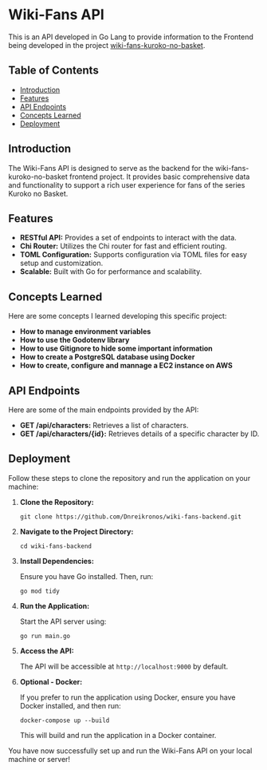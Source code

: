<h1>Wiki-Fans API</h1>

<p>This is an API developed in Go Lang to provide information to the Frontend being developed in the project <a href="https://github.com/Dnreikronos/wiki-fans-kuroko-no-basket">wiki-fans-kuroko-no-basket</a>.</p>

<h2>Table of Contents</h2>
<ul>
    <li><a href="#introduction">Introduction</a></li>
    <li><a href="#features">Features</a></li>
    <li><a href="#api-endpoints">API Endpoints</a></li>
    <li><a href="#concepts-learned">Concepts Learned</a></li>
    <li><a href="#deployment">Deployment</a></li>
</ul>

<h2 id="introduction">Introduction</h2>
<p>The Wiki-Fans API is designed to serve as the backend for the wiki-fans-kuroko-no-basket frontend project. It provides basic comprehensive data and functionality to support a rich user experience for fans of the series Kuroko no Basket.</p>

<h2 id="features">Features</h2>
<ul>
    <li><strong>RESTful API:</strong> Provides a set of endpoints to interact with the data.</li>
    <li><strong>Chi Router:</strong> Utilizes the Chi router for fast and efficient routing.</li>
    <li><strong>TOML Configuration:</strong> Supports configuration via TOML files for easy setup and customization.</li>
    <li><strong>Scalable:</strong> Built with Go for performance and scalability.</li>
</ul>

<h2 id="concepts-learned">Concepts Learned</h2>
<p>Here are some concepts I learned developing this specific project:</p>
<ul>
    <li><strong>How to manage environment variables</strong></li>
    <li><strong>How to use the Godotenv library</strong></li>
    <li><strong>How to use Gitignore to hide some important information</strong></li>
    <li><strong>How to create a PostgreSQL database using Docker</strong></li>
    <li><strong>How to create, configure and mannage a EC2 instance on AWS</strong></li>
</ul>

<h2 id="api-endpoints">API Endpoints</h2>
<p>Here are some of the main endpoints provided by the API:</p>
<ul>
    <li><strong>GET /api/characters:</strong> Retrieves a list of characters.</li>
    <li><strong>GET /api/characters/{id}:</strong> Retrieves details of a specific character by ID.</li>
</ul>

<h2 id="deployment">Deployment</h2>
<p>Follow these steps to clone the repository and run the application on your machine:</p>
<ol>
    <li><strong>Clone the Repository:</strong>
        <pre><code>git clone https://github.com/Dnreikronos/wiki-fans-backend.git</code></pre>
    </li>
    <li><strong>Navigate to the Project Directory:</strong>
        <pre><code>cd wiki-fans-backend</code></pre>
    </li>
    <li><strong>Install Dependencies:</strong>
        <p>Ensure you have Go installed. Then, run:</p>
        <pre><code>go mod tidy</code></pre>
    </li>
    <li><strong>Run the Application:</strong>
        <p>Start the API server using:</p>
        <pre><code>go run main.go</code></pre>
    </li>
    <li><strong>Access the API:</strong>
        <p>The API will be accessible at <code>http://localhost:9000</code> by default.</p>
    </li>
    <li><strong>Optional - Docker:</strong>
        <p>If you prefer to run the application using Docker, ensure you have Docker installed, and then run:</p>
        <pre><code>docker-compose up --build</code></pre>
        <p>This will build and run the application in a Docker container.</p>
    </li>
</ol>

<p>You have now successfully set up and run the Wiki-Fans API on your local machine or server!</p>
